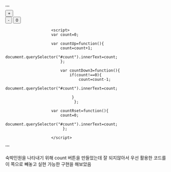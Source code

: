    '''                    
                        <button onclick="countUp();">+</button>  
                        <button onclick="countDown3();">-</button> 
                        <button onclick="countRset();">0</button> 
                        
                        <script> 
                        var count=0; 
                        
                        var countUp=function(){ 
                            count=count+1; 
                            document.querySelector("#count").innerText=count; 
                            }; 
                            
                            var countDown3=function(){ 
                                if(count!==0){ 
                                    count=count-1; 
                                    document.querySelector("#count").innerText=count;
                    
                                 }
                                  }; 
                                   
                        var countRset=function(){ 
                            count=0; 
                            document.querySelector("#count").innerText=count;
                             }; 
                             
                        </script> 
'''

숙박인원을 나타내기 위해 count 버튼을 만들었는데 잘 되지않아서 우선 활용한 코드를 이 쪽으로 빼놓고 실현 가능한 구현을 해보았음

